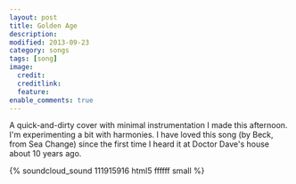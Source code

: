 ```yaml
---
layout: post
title: Golden Age
description:
modified: 2013-09-23
category: songs
tags: [song]
image:
  credit:
  creditlink:
  feature:
enable_comments: true
---
```


A quick-and-dirty cover with minimal instrumentation I made this afternoon. I'm experimenting a bit with harmonies. I have loved this song (by Beck, from Sea Change) since the first time I heard it at Doctor Dave's house about 10 years ago.

{% soundcloud_sound 111915916 html5 ffffff small %}